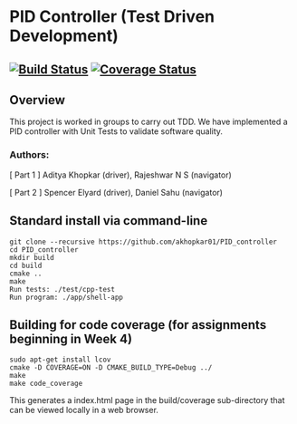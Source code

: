 # PID Controller (Test Driven Development)
[![Build Status](https://travis-ci.org/akhopkar01/PID_controller.svg?branch=master)](https://travis-ci.org/github/akhopkar01/PID_controller)
[![Coverage Status](https://coveralls.io/repos/github/akhopkar01/PID_controller/badge.svg?branch=master)](https://coveralls.io/github/akhopkar01/PID_controller?branch=master)
---

## Overview

This project is worked in groups to carry out TDD. We have implemented a PID controller with Unit Tests to validate software quality.

### Authors: 
[ Part 1 ] Aditya Khopkar (driver), Rajeshwar N S (navigator)

[ Part 2 ] Spencer Elyard (driver), Daniel Sahu (navigator)

## Standard install via command-line
```
git clone --recursive https://github.com/akhopkar01/PID_controller
cd PID_controller
mkdir build
cd build
cmake ..
make
Run tests: ./test/cpp-test
Run program: ./app/shell-app
```

## Building for code coverage (for assignments beginning in Week 4)
```
sudo apt-get install lcov
cmake -D COVERAGE=ON -D CMAKE_BUILD_TYPE=Debug ../
make
make code_coverage
```
This generates a index.html page in the build/coverage sub-directory that can be viewed locally in a web browser.
